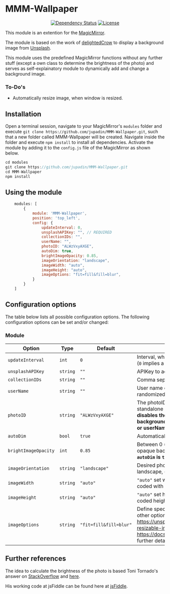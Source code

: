 # MMM-Wallpaper

<p style="text-align: center">
    <a href="https://david-dm.org/jupadin/MMM-Wallpaper"><img src="https://david-dm.org/jupadin/MMM-Wallpaper.svg" alt ="Dependency Status"></a>
    <a href="https://choosealicense.com/licenses/mit"><img src="https://img.shields.io/badge/license-MIT-blue.svg" alt="License"></a>
</p>

This module is an extention for the [MagicMirror](https://github.com/MichMich/MagicMirror).

The module is based on the work of [delightedCrow](https://github.com/delightedCrow/WallberryTheme) to display a background image from [Unsplash](https://unsplash.com).

This module uses the predefined MagicMirror functions without any further stuff (except a own class to determine the brightness of the photo) and serves as self-explainatory module to dynamically add and change a background image.

### To-Do's
- Automatically resize image, when window is resized.

## Installation

Open a terminal session, navigate to your MagicMirror's `modules` folder and execute `git clone https://github.com/jupadin/MMM-Wallpaper.git`, such that a new folder called MMM-Wallpaper will be created.
Navigate inside the folder and execute `npm install` to install all dependencies.
Activate the module by adding it to the `config.js` file of the MagicMirror as shown below.

````javascript
cd modules
git clone https://github.com/jupadin/MMM-Wallpaper.git
cd MMM-Wallpaper
npm install
````

## Using the module
````javascript
    modules: [
        {
            module: 'MMM-Wallpaper',
            position: 'top_left',
            config: {
                updateInterval: 0,
                unsplashAPIKey: "", // REQUIRED
                collectionIDs: "",
                userName: "",
                photoID: "ALWzVxyAXGE", 
                autoDim: true, 
                brightImageOpacity: 0.85, 
                imageOrientation: "landscape",
                imageWidth: "auto",
                imageHeight: "auto",
                imageOptions: "fit=fill&fill=blur",
            }
        }
    ]
````

## Configuration options

The table below lists all possible configuration options.
The following configuration options can be set and/or changed:

### Module

| Option | Type | Default | Description |
| ---- | ---- | ---- | ---- |
| `updateInterval` | `int` | `0` | Interval, when a new background image is fetched (`0` implies a single fetch) |
| `unsplashAPIKey` | `string` | `""` | APIKey to access the Unsplash databse **REQUIRED** |
| `collectionIDs`| `string` | `""` | Comma separated list of Unsplash collection IDs |
| `userName`| `string` | `""` | User name of Unsplash user to further restrict the randomized photo selection. |
| `photoID` | `string` | `"ALWzVxyAXGE"` | The photoID can be found in the address bar in the standalone photo page. **Note: This option (if set) disables the background image randomized background change by given collectionIDs and / or userName)**|
| `autoDim` | `bool` | `true` | Automatically darken bright images |
| `brightImageOpacity` | `int` | `0.85` | Between 0 (black background) and 1 (visible opaque background), **Note: Only used when `autoDim` is `true`** |
| `imageOrientation` | `string` | `"landscape"` | Desired photo orientation - can be portrait, landscape, or squarish |
| `imageWidth` | `string` | `"auto"` | `"auto"` set width to screen, or specify a hard-coded with in pixels |
| `imageHeight` | `string` | `"auto"` | `"auto"` set height to screen, or specify a hard-coded height in pixels |
| `imageOptions` | `string` | `"fit=fill&fill=blur"` | Define special options to fetch photo. Possible other options: `fit=scale` or `fit=crop`. See https://unsplash.com/documentation#dynamically-resizable-images and https://docs.imgix.com/apis/rendering/size/fit for further details. |

## Further references
The idea to calculate the brightness of the photo is based Toni Tornado's answer on [StackOverflow](https://stackoverflow.com/questions/13762864/image-dark-light-detection-client-sided-script) and [here](https://stackoverflow.com/a/13766539).

His working code at jsFiddle can be found here at [jsFiddle](http://jsfiddle.net/s7Wx2/328/).